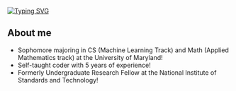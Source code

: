 [![Typing SVG](https://readme-typing-svg.demolab.com?font=Fira+Code&size=48&pause=1000&color=E1B4F7&background=6700FF00&center=true&vCenter=true&repeat=false&width=435&lines=Hi%2C+I'm+Nicolas+Carbone)](https://git.io/typing-svg)

## About me
- Sophomore majoring in CS (Machine Learning Track) and Math (Applied Mathematics track) at the University of Maryland!
- Self-taught coder with 5 years of experience!
- Formerly Undergraduate Research Fellow at the National Institute of Standards and Technology!


<!--
**nico671/nico671** is a ✨ _special_ ✨ repository because its `README.md` (this file) appears on your GitHub profile.

Here are some ideas to get you started:

- 🔭 I’m currently working on ...
- 🌱 I’m currently learning ...
- 👯 I’m looking to collaborate on ...
- 🤔 I’m looking for help with ...
- 💬 Ask me about ...
- 📫 How to reach me: ...
- 😄 Pronouns: ...
- ⚡ Fun fact: ...
-->
